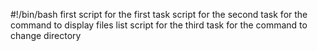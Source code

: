 #!/bin/bash
first script for the first task
script for the second task for the command to display files list
script for the third task for the command to change directory
